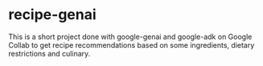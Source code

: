 # recipe-genai
This is a short project done with google-genai and google-adk on Google Collab to get recipe recommendations based on some ingredients, dietary restrictions and culinary.
